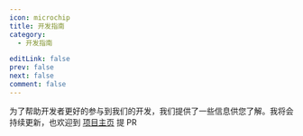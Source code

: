```yaml
---
icon: microchip
title: 开发指南
category:
  - 开发指南

editLink: false
prev: false
next: false
comment: false
---
```


<Catalog />

为了帮助开发者更好的参与到我们的开发，我们提供了一些信息供您了解。我将会持续更新，也欢迎到 [项目主页](https://github.com/sMythicalBird/ZenlessZoneZero-Auto) 提 PR